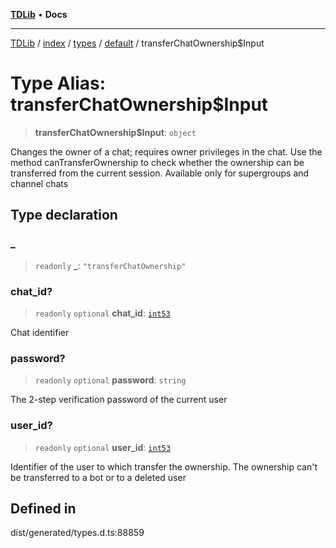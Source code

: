 [**TDLib**](../../../../../../README.md) • **Docs**

***

[TDLib](../../../../../../modules.md) / [index](../../../../../README.md) / [types](../../../README.md) / [default](../README.md) / transferChatOwnership$Input

# Type Alias: transferChatOwnership$Input

> **transferChatOwnership$Input**: `object`

Changes the owner of a chat; requires owner privileges in the chat. Use the method canTransferOwnership to check whether the ownership can be transferred from the current session. Available only for supergroups and channel chats

## Type declaration

### \_

> `readonly` **\_**: `"transferChatOwnership"`

### chat\_id?

> `readonly` `optional` **chat\_id**: [`int53`](int53.md)

Chat identifier

### password?

> `readonly` `optional` **password**: `string`

The 2-step verification password of the current user

### user\_id?

> `readonly` `optional` **user\_id**: [`int53`](int53.md)

Identifier of the user to which transfer the ownership. The ownership can't be transferred to a bot or to a deleted user

## Defined in

dist/generated/types.d.ts:88859
